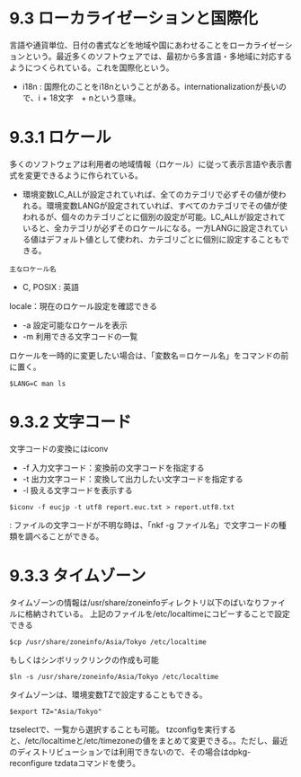 # 9.3 ローカライゼーションと国際化

言語や通貨単位、日付の書式などを地域や国にあわせることをローカライゼーションという。最近多くのソフトウェアでは、最初から多言語・多地域に対応するようにつくられている。これを国際化という。

- i18n : 国際化のことをi18nということがある。internationalizationが長いので、i + 18文字　+ nという意味。

# 9.3.1 ロケール

多くのソフトウェアは利用者の地域情報（ロケール）に従って表示言語や表示書式を変更できるように作られている。

- 環境変数LC_ALLが設定されていれば、全てのカテゴリで必ずその値が使われる。環境変数LANGが設定されていれば、すべてのカテゴリでその値が使われるが、個々のカテゴリごとに個別の設定が可能。LC_ALLが設定されていると、全カテゴリが必ずそのロケールになる。一方LANGに設定されている値はデフォルト値として使われ、カテゴリごとに個別に設定することもできる。

`主なロケール名`
- C, POSIX : 英語

locale：現在のロケール設定を確認できる

- -a 設定可能なロケールを表示
- -m 利用できる文字コードの一覧

ロケールを一時的に変更したい場合は、「変数名＝ロケール名」をコマンドの前に置く。

```
$LANG=C man ls
```

# 9.3.2 文字コード

文字コードの変換にはiconv

- -f 入力文字コード：変換前の文字コードを指定する
- -t 出力文字コード：変換して出力したい文字コードを指定する
- -l 扱える文字コードを表示する


```
$iconv -f eucjp -t utf8 report.euc.txt > report.utf8.txt
```

: ファイルの文字コードが不明な時は、「nkf -g ファイル名」で文字コードの種類を調べることができる。

# 9.3.3 タイムゾーン

タイムゾーンの情報は/usr/share/zoneinfoディレクトリ以下のばいなりファイルに格納されている。
上記のファイルを/etc/localtimeにコピーすることで設定できる

```
$cp /usr/share/zoneinfo/Asia/Tokyo /etc/localtime
```

もしくはシンボリックリンクの作成も可能

```
$ln -s /usr/share/zoneinfo/Asia/Tokyo /etc/localtime
```

タイムゾーンは、環境変数TZで設定することもできる。

```
$export TZ="Asia/Tokyo"
```

tzselectで、一覧から選択することも可能。
tzconfigを実行すると、/etc/localtimeと/etc/timezoneの値をまとめて変更できる。。ただし、最近のディストリビューションでは利用できないので、その場合はdpkg-reconfigure tzdataコマンドを使う。
